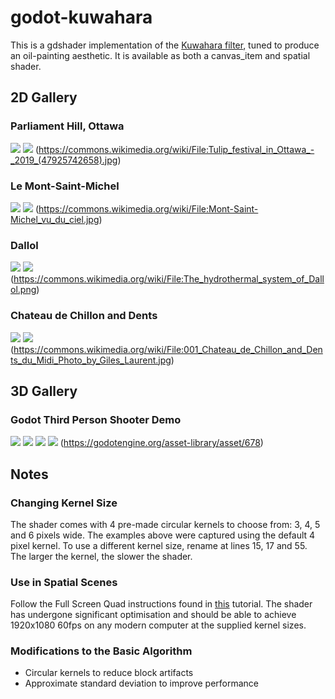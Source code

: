 # godot-kuwahara

This is a gdshader implementation of the [Kuwahara filter](https://en.wikipedia.org/wiki/Kuwahara_filter), tuned to produce an oil-painting aesthetic.
It is available as both a canvas_item and spatial shader.

## 2D Gallery

### Parliament Hill, Ottawa 
![](https://github.com/PeterEve/godot-kuwahara/blob/main/screenshots/ottawa_before.jpg)
![](https://github.com/PeterEve/godot-kuwahara/blob/main/screenshots/ottawa_after.png)
(https://commons.wikimedia.org/wiki/File:Tulip_festival_in_Ottawa_-_2019_(47925742658).jpg)

### Le Mont-Saint-Michel
![](https://github.com/PeterEve/godot-kuwahara/blob/main/screenshots/lemont_before.jpg)
![](https://github.com/PeterEve/godot-kuwahara/blob/main/screenshots/lemont_after.png)
(https://commons.wikimedia.org/wiki/File:Mont-Saint-Michel_vu_du_ciel.jpg)

### Dallol
![](https://github.com/PeterEve/godot-kuwahara/blob/main/screenshots/dallol_before.png)
![](https://github.com/PeterEve/godot-kuwahara/blob/main/screenshots/dallol_after.png)
(https://commons.wikimedia.org/wiki/File:The_hydrothermal_system_of_Dallol.png)

### Chateau de Chillon and Dents
![](https://github.com/PeterEve/godot-kuwahara/blob/main/screenshots/chateau_before.jpg)
![](https://github.com/PeterEve/godot-kuwahara/blob/main/screenshots/chateau_after.png)
(https://commons.wikimedia.org/wiki/File:001_Chateau_de_Chillon_and_Dents_du_Midi_Photo_by_Giles_Laurent.jpg)

## 3D Gallery
### Godot Third Person Shooter Demo
![](https://github.com/PeterEve/godot-kuwahara/blob/main/screenshots/third_person_demo_1.png)
![](https://github.com/PeterEve/godot-kuwahara/blob/main/screenshots/third_person_demo_2.png)
![](https://github.com/PeterEve/godot-kuwahara/blob/main/screenshots/third_person_demo_3.png)
![](https://github.com/PeterEve/godot-kuwahara/blob/main/screenshots/third_person_demo_4.png)
(https://godotengine.org/asset-library/asset/678)

## Notes
### Changing Kernel Size
The shader comes with 4 pre-made circular kernels to choose from: 3, 4, 5 and 6 pixels wide. The examples above were captured using the default 4 pixel kernel.
To use a different kernel size, rename at lines 15, 17 and 55.
The larger the kernel, the slower the shader.

### Use in Spatial Scenes
Follow the Full Screen Quad instructions found in [this](https://docs.godotengine.org/en/stable/tutorials/shading/advanced_postprocessing.html) tutorial.
The shader has undergone significant optimisation and should be able to achieve 1920x1080 60fps on any modern computer at the supplied kernel sizes.

### Modifications to the Basic Algorithm
* Circular kernels to reduce block artifacts
* Approximate standard deviation to improve performance 
